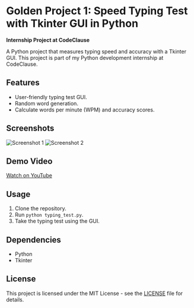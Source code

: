 # **Golden Project 1: Speed Typing Test with Tkinter GUI in Python**

**Internship Project at CodeClause**

A Python project that measures typing speed and accuracy with a Tkinter GUI. This project is part of my Python development internship at CodeClause.


## Features

- User-friendly typing test GUI.
- Random word generation.
- Calculate words per minute (WPM) and accuracy scores.

## Screenshots

![Screenshot 1](screenshots/screenshot1.png)
![Screenshot 2](screenshots/screenshot2.png)

## Demo Video

[Watch on YouTube](https://www.youtube.com/watch?v=YOUR_VIDEO_ID)

## Usage

1. Clone the repository.
2. Run `python typing_test.py`.
3. Take the typing test using the GUI.

## Dependencies

- Python
- Tkinter

## License

This project is licensed under the MIT License - see the [LICENSE](LICENSE) file for details.
